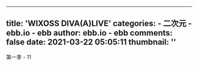 
---
title: 'WIXOSS DIVA(A)LIVE'
categories: 
    - 二次元
    - ebb.io - ebb
author: ebb.io - ebb
comments: false
date: 2021-03-22 05:05:11
thumbnail: ''
---

<div>   
第一季 - 11  
</div>
            